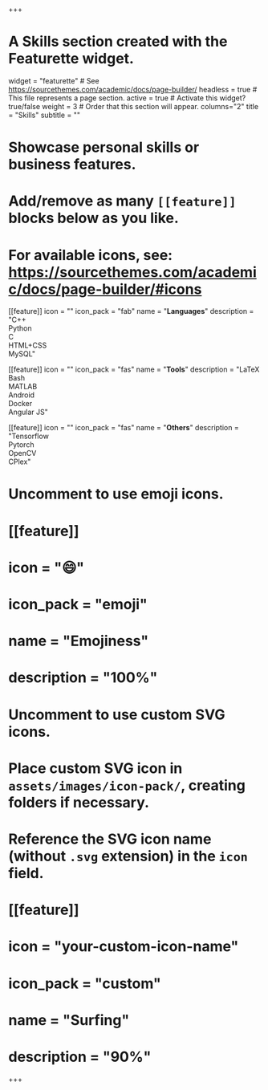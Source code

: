 +++
# A Skills section created with the Featurette widget.
widget = "featurette"  # See https://sourcethemes.com/academic/docs/page-builder/
headless = true  # This file represents a page section.
active = true  # Activate this widget? true/false
weight = 3  # Order that this section will appear.
columns="2"
title = "Skills"
subtitle = ""

# Showcase personal skills or business features.
# 
# Add/remove as many `[[feature]]` blocks below as you like.
# 
# For available icons, see: https://sourcethemes.com/academic/docs/page-builder/#icons

[[feature]]
  icon = ""
  icon_pack = "fab"
  name = "**Languages**"
  description = "C++ <br/> Python <br/> C <br/> HTML+CSS <br/> MySQL"
  
[[feature]]
  icon = ""
  icon_pack = "fas"
  name = "**Tools**"
  description = "LaTeX <br/> Bash <br/> MATLAB <br/> Android<br/>Docker <br/> Angular JS"  
  
[[feature]]
  icon = ""
  icon_pack = "fas"
  name = "**Others**"
  description = "Tensorflow<br/>Pytorch<br/>OpenCV<br/>CPlex"

# Uncomment to use emoji icons.
# [[feature]]
#  icon = ":smile:"
#  icon_pack = "emoji"
#  name = "Emojiness"
#  description = "100%"  

# Uncomment to use custom SVG icons.
# Place custom SVG icon in `assets/images/icon-pack/`, creating folders if necessary.
# Reference the SVG icon name (without `.svg` extension) in the `icon` field.
# [[feature]]
#  icon = "your-custom-icon-name"
#  icon_pack = "custom"
#  name = "Surfing"
#  description = "90%"

+++
